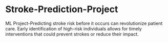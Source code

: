 # Stroke-Prediction-Project
ML Project-Predicting stroke risk before it occurs can revolutionize patient care. Early identification of high-risk individuals allows for timely interventions that could prevent strokes or reduce their impact.
